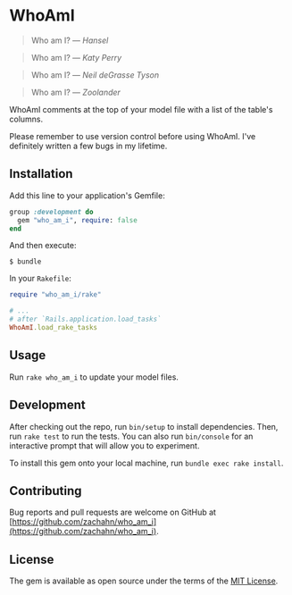 # WhoAmI

> Who am I? &mdash; <cite>Hansel</cite>

> Who am I? &mdash; <cite>Katy Perry</cite>

> Who am I? &mdash; <cite>Neil deGrasse Tyson</cite>

> Who am I? &mdash; <cite>Zoolander</cite>

WhoAmI comments at the top of your model file with a list of the table's
columns.

Please remember to use version control before using WhoAmI. I've definitely
written a few bugs in my lifetime.


## Installation

Add this line to your application's Gemfile:

```ruby
group :development do
  gem "who_am_i", require: false
end
```

And then execute:

    $ bundle

In your `Rakefile`:

```ruby
require "who_am_i/rake"

# ...
# after `Rails.application.load_tasks`
WhoAmI.load_rake_tasks
```


## Usage

Run `rake who_am_i` to update your model files.


## Development

After checking out the repo, run `bin/setup` to install dependencies. Then, run
`rake test` to run the tests. You can also run `bin/console` for an interactive
prompt that will allow you to experiment.

To install this gem onto your local machine, run `bundle exec rake install`.


## Contributing

Bug reports and pull requests are welcome on GitHub at
[https://github.com/zachahn/who_am_i](https://github.com/zachahn/who_am_i).


## License

The gem is available as open source under the terms of the
[MIT License](http://opensource.org/licenses/MIT).
